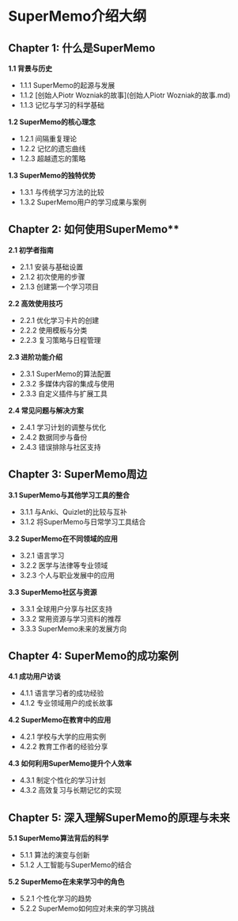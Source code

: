 # SuperMemo介绍大纲
##  Chapter 1: 什么是SuperMemo
 **1.1 背景与历史**
   - 1.1.1 SuperMemo的起源与发展
   - 1.1.2 [创始人Piotr Wozniak的故事](创始人Piotr Wozniak的故事.md)
   - 1.1.3 记忆与学习的科学基础

 **1.2 SuperMemo的核心理念**
   - 1.2.1 间隔重复理论
   - 1.2.2 记忆的遗忘曲线
   - 1.2.3 超越遗忘的策略

 **1.3 SuperMemo的独特优势**
   - 1.3.1 与传统学习方法的比较
   - 1.3.2 SuperMemo用户的学习成果与案例

## Chapter 2: 如何使用SuperMemo**
 **2.1 初学者指南**
   - 2.1.1 安装与基础设置
   - 2.1.2 初次使用的步骤
   - 2.1.3 创建第一个学习项目

 **2.2 高效使用技巧**
   - 2.2.1 优化学习卡片的创建
   - 2.2.2 使用模板与分类
   - 2.2.3 复习策略与日程管理

**2.3 进阶功能介绍**
   - 2.3.1 SuperMemo的算法配置
   - 2.3.2 多媒体内容的集成与使用
   - 2.3.3 自定义插件与扩展工具

 **2.4 常见问题与解决方案**
   - 2.4.1 学习计划的调整与优化
   - 2.4.2 数据同步与备份
   - 2.4.3 错误排除与社区支持

## **Chapter 3: SuperMemo周边**
 **3.1 SuperMemo与其他学习工具的整合**
   - 3.1.1 与Anki、Quizlet的比较与互补
   - 3.1.2 将SuperMemo与日常学习工具结合

**3.2 SuperMemo在不同领域的应用**
   - 3.2.1 语言学习
   - 3.2.2 医学与法律等专业领域
   - 3.2.3 个人与职业发展中的应用

**3.3 SuperMemo社区与资源**
   - 3.3.1 全球用户分享与社区支持
   - 3.3.2 常用资源与学习资料的推荐
   - 3.3.3 SuperMemo未来的发展方向

## **Chapter 4: SuperMemo的成功案例**
 **4.1 成功用户访谈**
   - 4.1.1 语言学习者的成功经验
   - 4.1.2 专业领域用户的成长故事

**4.2 SuperMemo在教育中的应用**
   - 4.2.1 学校与大学的应用实例
   - 4.2.2 教育工作者的经验分享

**4.3 如何利用SuperMemo提升个人效率**
   - 4.3.1 制定个性化的学习计划
   - 4.3.2 高效复习与长期记忆的实现

## **Chapter 5: 深入理解SuperMemo的原理与未来**
**5.1 SuperMemo算法背后的科学**
   - 5.1.1 算法的演变与创新
   - 5.1.2 人工智能与SuperMemo的结合

 **5.2 SuperMemo在未来学习中的角色**
   - 5.2.1 个性化学习的趋势
   - 5.2.2 SuperMemo如何应对未来的学习挑战
